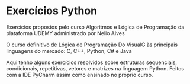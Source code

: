 # Exercícios Python

Exercícios propostos pelo curso Algoritmos e Lógica de Programação da plataforma UDEMY administrado por Nelio Alves

O curso definitivo de Lógica de Programação Do VisualG às principais linguagens do mercado: C, C++, Python, C# e Java

Aqui tenho alguns exercícios resolvidos sobre estruturas sequenciais, condicionais, repetitivas, vetores e matrizes na linguagem Python. Feitos com a IDE PyCharm assim como ensinado no próprio curso.
